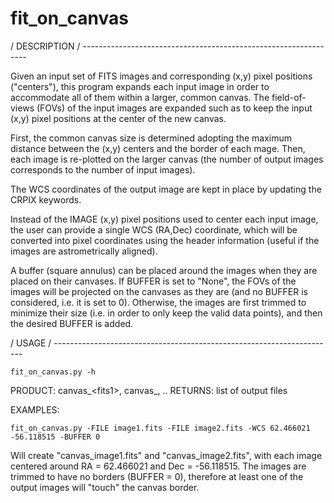 fit_on_canvas
=============

/ DESCRIPTION / ----------------------------------------------------------------

Given an input set of FITS images and corresponding (x,y) pixel positions
("centers"), this program expands each input image in order to accommodate all of
them within a larger, common canvas.
The field-of-views (FOVs) of the input images are expanded such as to keep the
input (x,y) pixel positions at the center of the new canvas.

First, the common canvas size is determined adopting the maximum distance between
the (x,y) centers and the border of each mage.
Then, each image is re-plotted on the larger canvas (the number of output images
corresponds to the number of input images).

The WCS coordinates of the output image are kept in place by updating the CRPIX
keywords.

Instead of the IMAGE (x,y) pixel positions used to center each input image, the
user can provide a single WCS (RA,Dec) coordinate, which will be converted into
pixel coordinates using the header information (useful if the images are
astrometrically aligned).

A buffer (square annulus) can be placed around the images when they are placed
on their canvases.
If BUFFER is set to "None", the FOVs of the images will be projected on the
canvases as they are (and no BUFFER is considered, i.e. it is set to 0).
Otherwise, the images are first trimmed to minimize their size (i.e. in order to
only keep the valid data points), and then the desired BUFFER is added.

/ USAGE / ----------------------------------------------------------------------

    fit_on_canvas.py -h

PRODUCT: canvas_\<fits1&#62;, canvas\_<fits2>, .. 
RETURNS: list of output files     

EXAMPLES:

    fit_on_canvas.py -FILE image1.fits -FILE image2.fits -WCS 62.466021 -56.118515 -BUFFER 0

   Will create "canvas\_image1.fits" and "canvas\_image2.fits", with each image
   centered around RA = 62.466021 and Dec = -56.118515.
   The images are trimmed to have no borders (BUFFER = 0), therefore at least
   one of the output images will "touch" the canvas border.

